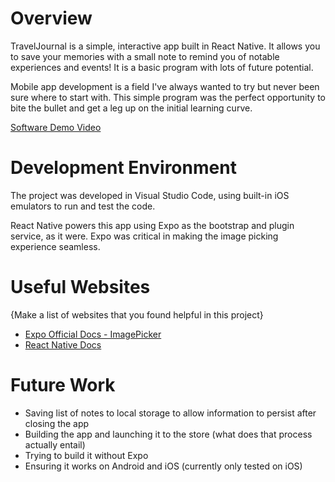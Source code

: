 # Overview

TravelJournal is a simple, interactive app built in React Native. It allows you to save your memories with a small note to remind you of notable experiences and events! It is a basic program with lots of future potential.

Mobile app development is a field I've always wanted to try but never been sure where to start with. This simple program was the perfect opportunity to bite the bullet and get a leg up on the initial learning curve.

[Software Demo Video](https://www.loom.com/share/04b1ec2f86f4475a8ad1f773e1ca0b54?sid=5b8b5070-753a-45eb-8fb6-01ace17a6b1e)

# Development Environment

The project was developed in Visual Studio Code, using built-in iOS emulators to run and test the code.

React Native powers this app using Expo as the bootstrap and plugin service, as it were. Expo was critical in making the image picking experience seamless.

# Useful Websites

{Make a list of websites that you found helpful in this project}
* [Expo Official Docs - ImagePicker](https://docs.expo.dev/versions/latest/sdk/imagepicker/)
* [React Native Docs](https://reactnative.dev/)

# Future Work

* Saving list of notes to local storage to allow information to persist after closing the app
* Building the app and launching it to the store (what does that process actually entail)
* Trying to build it without Expo
* Ensuring it works on Android and iOS (currently only tested on iOS)